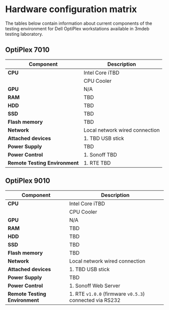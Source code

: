 # Hardware configuration matrix

The tables below contain information about current components of the testing
environment for Dell OptiPlex workstations available in 3mdeb testing laboratory.

## OptiPlex 7010

| Component                      | Description                              |
|--------------------------------|------------------------------------------|
| **CPU**                        | Intel Core iTBD                          | 
|                                | CPU Cooler                               |
| **GPU**                        | N/A                                      |
| **RAM**                        | TBD                                      |
| **HDD**                        | TBD                                      |
| **SSD**                        | TBD                                      |
| **Flash memory**               | TBD                                      |
| **Network**                    | Local network wired connection           |
| **Attached devices**           | 1. TBD USB stick                         |
| **Power Supply**               | TBD                                      |
| **Power Control**              | 1. Sonoff TBD                            |
| **Remote Testing Environment** | 1. RTE TBD                               |

## OptiPlex 9010

| Component                      | Description                                             |
|--------------------------------|---------------------------------------------------------|
| **CPU**                        | Intel Core iTBD                                         | 
|                                | CPU Cooler                                              |
| **GPU**                        | N/A                                                     |
| **RAM**                        | TBD                                                     |
| **HDD**                        | TBD                                                     |
| **SSD**                        | TBD                                                     |
| **Flash memory**               | TBD                                                     |
| **Network**                    | Local network wired connection                          |
| **Attached devices**           | 1. TBD USB stick                                        |
| **Power Supply**               | TBD                                                     |
| **Power Control**              | 1. Sonoff Web Server                                    |
| **Remote Testing Environment** | 1. RTE `v1.0.0` (firmware `v0.5.3`) connected via RS232 |